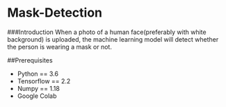 # Mask-Detection

###Introduction
When a photo of a human face(preferably with white background) is uploaded, the machine learning model will detect whether the person is wearing a mask or not.

##Prerequisites
- Python == 3.6
- Tensorflow == 2.2
- Numpy == 1.18
- Google Colab
